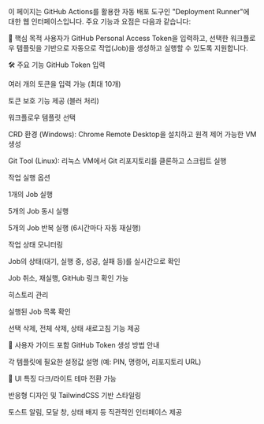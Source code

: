 이 페이지는 GitHub Actions를 활용한 자동 배포 도구인 "Deployment Runner"에 대한 웹 인터페이스입니다. 주요 기능과 요점은 다음과 같습니다:

🚀 핵심 목적
사용자가 GitHub Personal Access Token을 입력하고, 선택한 워크플로우 템플릿을 기반으로 자동으로 작업(Job)을 생성하고 실행할 수 있도록 지원합니다.

🛠️ 주요 기능
GitHub Token 입력

여러 개의 토큰을 입력 가능 (최대 10개)

토큰 보호 기능 제공 (블러 처리)

워크플로우 템플릿 선택

CRD 환경 (Windows): Chrome Remote Desktop을 설치하고 원격 제어 가능한 VM 생성

Git Tool (Linux): 리눅스 VM에서 Git 리포지토리를 클론하고 스크립트 실행

작업 실행 옵션

1개의 Job 실행

5개의 Job 동시 실행

5개의 Job 반복 실행 (6시간마다 자동 재실행)

작업 상태 모니터링

Job의 상태(대기, 실행 중, 성공, 실패 등)를 실시간으로 확인

Job 취소, 재실행, GitHub 링크 확인 가능

히스토리 관리

실행된 Job 목록 확인

선택 삭제, 전체 삭제, 상태 새로고침 기능 제공

📘 사용자 가이드 포함
GitHub Token 생성 방법 안내

각 템플릿에 필요한 설정값 설명 (예: PIN, 명령어, 리포지토리 URL)

🎨 UI 특징
다크/라이트 테마 전환 가능

반응형 디자인 및 TailwindCSS 기반 스타일링

토스트 알림, 모달 창, 상태 배지 등 직관적인 인터페이스 제공